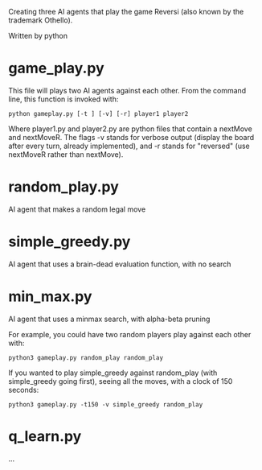 Creating three AI agents that play the game Reversi (also known by the trademark Othello).

Written by python

# game_play.py

This file will plays two AI agents against each other. From the command line, this function is invoked with:

```
python gameplay.py [-t ] [-v] [-r] player1 player2
```

Where player1.py and player2.py are python files that contain a nextMove and nextMoveR. The flags -v stands for verbose output (display the board after every turn, already implemented), and -r stands for "reversed" (use nextMoveR rather than nextMove).

# random_play.py

AI agent that makes a random legal move

# simple_greedy.py

AI agent that uses a brain-dead evaluation function, with no search

# min_max.py

AI agent that uses a minmax search, with alpha-beta pruning

For example, you could have two random players play against each other with:

```
python3 gameplay.py random_play random_play
```

If you wanted to play simple_greedy against random_play (with simple_greedy going first), seeing all the moves, with a clock of 150 seconds:

```
python3 gameplay.py -t150 -v simple_greedy random_play 
```

# q_learn.py

...